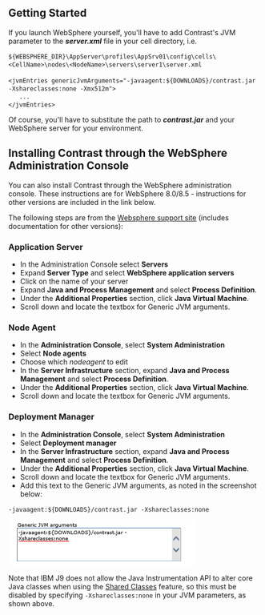 <!--
title: "Installing Contrast on WebSphere"
description: "JBoss5 and higher agent installation process using Windows or startup script"
-->

## Getting Started
If you launch WebSphere yourself, you'll have to add Contrast's JVM parameter to the ***server.xml*** file in your cell directory, i.e. 

```
${WEBSPHERE_DIR}\AppServer\profiles\AppSrv01\config\cells\<CellName>\nodes\<NodeName>\servers\server1\server.xml

<jvmEntries genericJvmArguments="-javaagent:${DOWNLOADS}/contrast.jar -Xshareclasses:none -Xmx512m">
   ...
</jvmEntries>
```

Of course, you'll have to substitute the path to ***contrast.jar*** and your WebSphere server for your environment.

## Installing Contrast through the WebSphere Administration Console
You can also install Contrast through the WebSphere administration console. These instructions are for WebSphere 8.0/8.5 - instructions for other versions are included in the link below.

The following steps are from the [Websphere support site](http://www-01.ibm.com/support/docview.wss?uid=swg21417365) (includes documentation for other versions):

### Application Server
* In the Administration Console select **Servers**
* Expand **Server Type** and select **WebSphere application servers**
* Click on the name of your server
* Expand **Java and Process Management** and select **Process Definition**.
* Under the **Additional Properties** section, click **Java Virtual Machine**.
* Scroll down and locate the textbox for Generic JVM arguments.

### Node Agent
* In the **Administration Console**, select **System Administration**
* Select **Node agents**
* Choose which *nodeagent* to edit
* In the **Server Infrastructure** section, expand **Java and Process Management** and select **Process Definition**.
* Under the **Additional Properties** section, click **Java Virtual Machine**.
* Scroll down and locate the textbox for Generic JVM arguments.

### Deployment Manager
* In the **Administration Console**, select **System Administration**
* Select **Deployment manager**
* In the **Server Infrastructure** section, expand **Java and Process Management** and select **Process Definition**.
* Under the **Additional Properties** section, click **Java Virtual Machine**.
* Scroll down and locate the textbox for Generic JVM arguments.
* Add this text to the Generic JVM arguments, as noted in the screenshot below: 

````
-javaagent:${DOWNLOADS}/contrast.jar -Xshareclasses:none
````

<a href="assets/images/KB2-e01.png" rel="lightbox" title="Generic JVM Arguments"><img class="thumbnail" src="assets/images/KB2-e01.png"/></a>

Note that IBM J9 does not allow the Java Instrumentation API to alter core Java classes when using the [Shared Classes](http://www.ibm.com/developerworks/library/j-ibmjava4/index.html) feature, so this must be disabled by specifying ```-Xshareclasses:none``` in your JVM parameters, as shown above.

